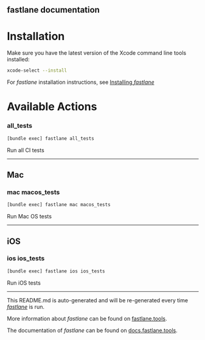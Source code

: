 fastlane documentation
----

# Installation

Make sure you have the latest version of the Xcode command line tools installed:

```sh
xcode-select --install
```

For _fastlane_ installation instructions, see [Installing _fastlane_](https://docs.fastlane.tools/#installing-fastlane)

# Available Actions

### all_tests

```sh
[bundle exec] fastlane all_tests
```

Run all CI tests

----


## Mac

### mac macos_tests

```sh
[bundle exec] fastlane mac macos_tests
```

Run Mac OS tests

----


## iOS

### ios ios_tests

```sh
[bundle exec] fastlane ios ios_tests
```

Run iOS tests

----

This README.md is auto-generated and will be re-generated every time [_fastlane_](https://fastlane.tools) is run.

More information about _fastlane_ can be found on [fastlane.tools](https://fastlane.tools).

The documentation of _fastlane_ can be found on [docs.fastlane.tools](https://docs.fastlane.tools).
